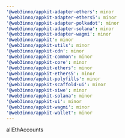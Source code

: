 ```yaml
---
'@web3inno/appkit-adapter-ethers': minor
'@web3inno/appkit-adapter-ethers5': minor
'@web3inno/appkit-adapter-polkadot': minor
'@web3inno/appkit-adapter-solana': minor
'@web3inno/appkit-adapter-wagmi': minor
'@web3inno/appkit': minor
'@web3inno/appkit-utils': minor
'@web3inno/appkit-cdn': minor
'@web3inno/appkit-common': minor
'@web3inno/appkit-core': minor
'@web3inno/appkit-ethers': minor
'@web3inno/appkit-ethers5': minor
'@web3inno/appkit-polyfills': minor
'@web3inno/appkit-scaffold-ui': minor
'@web3inno/appkit-siwe': minor
'@web3inno/appkit-solana': minor
'@web3inno/appkit-ui': minor
'@web3inno/appkit-wagmi': minor
'@web3inno/appkit-wallet': minor
---
```


allEthAccounts
